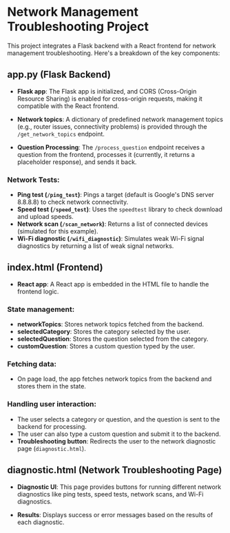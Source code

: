 # Network Management Troubleshooting Project

This project integrates a Flask backend with a React frontend for network management troubleshooting. Here's a breakdown of the key components:

## app.py (Flask Backend)

- **Flask app**: The Flask app is initialized, and CORS (Cross-Origin Resource Sharing) is enabled for cross-origin requests, making it compatible with the React frontend.
  
- **Network topics**: A dictionary of predefined network management topics (e.g., router issues, connectivity problems) is provided through the `/get_network_topics` endpoint.

- **Question Processing**: The `/process_question` endpoint receives a question from the frontend, processes it (currently, it returns a placeholder response), and sends it back.

### Network Tests:
- **Ping test (`/ping_test`)**: Pings a target (default is Google's DNS server 8.8.8.8) to check network connectivity.
- **Speed test (`/speed_test`)**: Uses the `speedtest` library to check download and upload speeds.
- **Network scan (`/scan_network`)**: Returns a list of connected devices (simulated for this example).
- **Wi-Fi diagnostic (`/wifi_diagnostic`)**: Simulates weak Wi-Fi signal diagnostics by returning a list of weak signal networks.

## index.html (Frontend)

- **React app**: A React app is embedded in the HTML file to handle the frontend logic.

### State management:
- **networkTopics**: Stores network topics fetched from the backend.
- **selectedCategory**: Stores the category selected by the user.
- **selectedQuestion**: Stores the question selected from the category.
- **customQuestion**: Stores a custom question typed by the user.

### Fetching data:
- On page load, the app fetches network topics from the backend and stores them in the state.

### Handling user interaction:
- The user selects a category or question, and the question is sent to the backend for processing.
- The user can also type a custom question and submit it to the backend.
- **Troubleshooting button**: Redirects the user to the network diagnostic page (`diagnostic.html`).

## diagnostic.html (Network Troubleshooting Page)

- **Diagnostic UI**: This page provides buttons for running different network diagnostics like ping tests, speed tests, network scans, and Wi-Fi diagnostics.
  
- **Results**: Displays success or error messages based on the results of each diagnostic.





